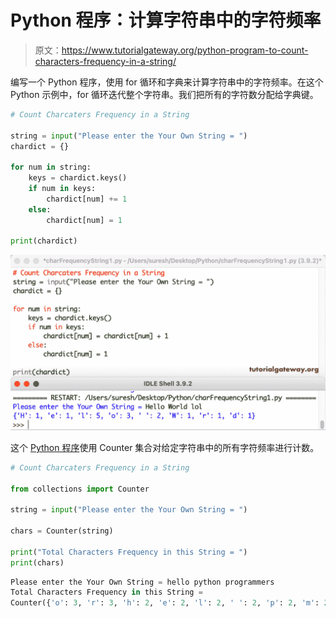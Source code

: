 # Python 程序：计算字符串中的字符频率

> 原文：<https://www.tutorialgateway.org/python-program-to-count-characters-frequency-in-a-string/>

编写一个 Python 程序，使用 for 循环和字典来计算字符串中的字符频率。在这个 Python 示例中，for 循环迭代整个字符串。我们把所有的字符数分配给字典键。

```py
# Count Charcaters Frequency in a String

string = input("Please enter the Your Own String = ")
chardict = {}

for num in string:
    keys = chardict.keys()
    if num in keys:
        chardict[num] += 1
    else:
        chardict[num] = 1

print(chardict)
```

![Python Program to Count Characters Frequency in a String](img/8c4ea84388c199ea86a00778a0296343.png)

这个 [Python 程序](https://www.tutorialgateway.org/python-programming-examples/)使用 Counter 集合对给定字符串中的所有字符频率进行计数。

```py
# Count Charcaters Frequency in a String

from collections import Counter

string = input("Please enter the Your Own String = ")

chars = Counter(string)

print("Total Characters Frequency in this String = ")
print(chars)
```

```py
Please enter the Your Own String = hello python programmers
Total Characters Frequency in this String = 
Counter({'o': 3, 'r': 3, 'h': 2, 'e': 2, 'l': 2, ' ': 2, 'p': 2, 'm': 2, 'y': 1, 't': 1, 'n': 1, 'g': 1, 'a': 1, 's': 1})
```